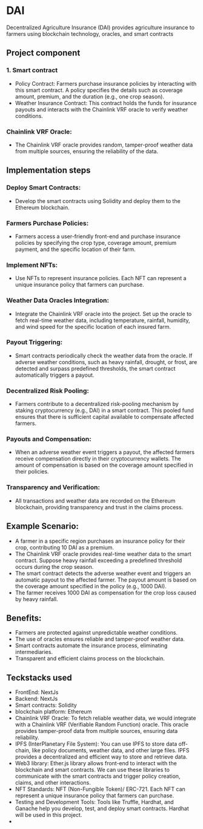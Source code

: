 # DAI
Decentralized Agriculture Insurance (DAI) provides agriculture insurance to farmers using blockchain technology, oracles, and smart contracts

## Project component
### 1. Smart contract 
- Policy Contract: Farmers purchase insurance policies by interacting with this smart contract. A policy specifies the details such as coverage amount, premium, and the duration (e.g., one crop season).
- Weather Insurance Contract: This contract holds the funds for insurance payouts and interacts with the Chainlink VRF oracle to verify weather conditions.

### Chainlink VRF Oracle:
- The Chainlink VRF oracle provides random, tamper-proof weather data from multiple sources, ensuring the reliability of the data.

## Implementation steps 
### Deploy Smart Contracts:
- Develop the smart contracts using Solidity and deploy them to the Ethereum blockchain.

### Farmers Purchase Policies:
- Farmers access a user-friendly front-end and purchase insurance policies by specifying the crop type, coverage amount, premium payment, and the specific location of their farm.

### Implement NFTs:
- Use NFTs to represent insurance policies. Each NFT can represent a unique insurance policy that farmers can purchase.

### Weather Data Oracles Integration:
- Integrate the Chainlink VRF oracle into the project. Set up the oracle to fetch real-time weather data, including temperature, rainfall, humidity, and wind speed for the specific
location of each insured farm.

### Payout Triggering:
- Smart contracts periodically check the weather data from the oracle. If adverse weather conditions, such as heavy rainfall, drought, or frost, are detected and surpass predefined thresholds, the smart contract automatically triggers a payout.

### Decentralized Risk Pooling:
- Farmers contribute to a decentralized risk-pooling mechanism by staking cryptocurrency (e.g., DAI) in a smart contract. This pooled fund ensures that there is sufficient capital available to compensate affected farmers.

### Payouts and Compensation:
- When an adverse weather event triggers a payout, the affected farmers receive compensation directly in their cryptocurrency wallets. The amount of compensation is based on the coverage amount specified in their policies.

### Transparency and Verification:
- All transactions and weather data are recorded on the Ethereum blockchain, providing transparency and trust in the claims process.

## Example Scenario:
- A farmer in a specific region purchases an insurance policy for their crop, contributing 10 DAI as a premium.
- The Chainlink VRF oracle provides real-time weather data to the smart contract. Suppose heavy rainfall exceeding a predefined threshold occurs during the crop season.
- The smart contract detects the adverse weather event and triggers an automatic payout to the affected farmer. The payout amount is based on the coverage amount specified in the policy (e.g., 1000 DAI).
- The farmer receives 1000 DAI as compensation for the crop loss caused by heavy rainfall.

## Benefits:
- Farmers are protected against unpredictable weather conditions.
- The use of oracles ensures reliable and tamper-proof weather data.
- Smart contracts automate the insurance process, eliminating intermediaries.
- Transparent and efficient claims process on the blockchain.

## Teckstacks used
- FrontEnd: NextJs
- Backend: NextJs
- Smart contracts: Solidity
- blockchain platform: Ethereum
- Chainlink VRF Oracle: To fetch reliable weather data, we would integrate with a Chainlink VRF (Verifiable Random Function) oracle. This oracle provides tamper-proof data from multiple sources, ensuring data reliability.
- IPFS (InterPlanetary File System): You can use IPFS to store data off-chain, like policy documents, weather data, and other large files. IPFS provides a decentralized and efficient way to store and retrieve data.
- Web3 library: Ether.js library allows front-end to interact with the blockchain and smart contracts. We can use these libraries to communicate with the smart contracts and trigger policy creation, claims, and other interactions.
- NFT Standards: NFT (Non-Fungible Token)/ ERC-721. Each NFT can represent a unique insurance policy that farmers can purchase.
- Testing and Development Tools: Tools like Truffle, Hardhat, and Ganache help you develop, test, and deploy smart contracts. Hardhat will be used in this project.
- 
